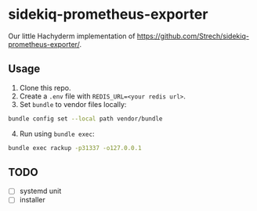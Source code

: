 # sidekiq-prometheus-exporter

Our little Hachyderm implementation of https://github.com/Strech/sidekiq-prometheus-exporter/.

## Usage

1. Clone this repo.
2. Create a `.env` file with `REDIS_URL=<your redis url>`.
3. Set `bundle` to vendor files locally:
```bash
bundle config set --local path vendor/bundle
```
4. Run using `bundle exec`:
```bash
bundle exec rackup -p31337 -o127.0.0.1
```

## TODO

- [ ] systemd unit
- [ ] installer
